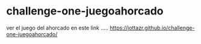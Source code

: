 # challenge-one-juegoahorcado

ver el juego del ahorcado en este link ..... https://jottazr.github.io/challenge-one-juegoahorcado/
